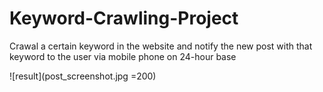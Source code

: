 # Keyword-Crawling-Project
Crawal a certain keyword in the website and notify the new post with that keyword to the user via mobile phone on 24-hour base


![result](post_screenshot.jpg =200)
